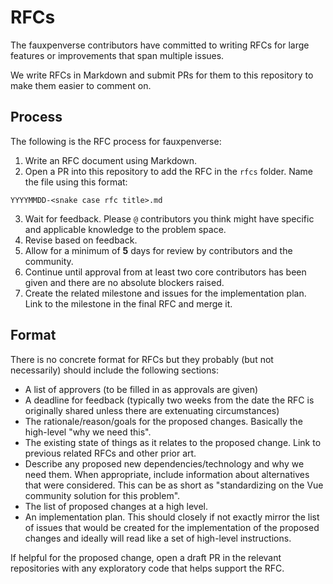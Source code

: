 # RFCs

The fauxpenverse contributors have committed to writing RFCs for large features or improvements that span multiple issues.

We write RFCs in Markdown and submit PRs for them to this repository to make them easier to comment on.

## Process

The following is the RFC process for fauxpenverse:

1. Write an RFC document using Markdown.
2. Open a PR into this repository to add the RFC in the `rfcs` folder. Name the file using this format:

```
YYYYMMDD-<snake case rfc title>.md
```

3. Wait for feedback. Please `@` contributors you think might have specific and applicable knowledge to the problem space.
4. Revise based on feedback.
5. Allow for a minimum of **5** days for review by contributors and the community.
6. Continue until approval from at least two core contributors has been given and there are no absolute blockers raised.
7. Create the related milestone and issues for the implementation plan. Link to the milestone in the final RFC and merge it.

## Format

There is no concrete format for RFCs but they probably (but not necessarily) should include the following sections:

- A list of approvers (to be filled in as approvals are given)
- A deadline for feedback (typically two weeks from the date the RFC is originally shared unless there are extenuating circumstances)
- The rationale/reason/goals for the proposed changes. Basically the high-level "why we need this".
- The existing state of things as it relates to the proposed change. Link to previous related RFCs and other prior art.
- Describe any proposed new dependencies/technology and why we need them. When appropriate, include information about alternatives that were considered. This can be as short as "standardizing on the Vue community solution for this problem".
- The list of proposed changes at a high level.
- An implementation plan. This should closely if not exactly mirror the list of issues that would be created for the implementation of the proposed changes and ideally will read like a set of high-level instructions.

If helpful for the proposed change, open a draft PR in the relevant repositories with any exploratory code that helps support the RFC.
